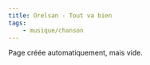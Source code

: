 ```yaml
---
title: Orelsan - Tout va bien
tags:
    - musique/chanson
---
```


Page créée automatiquement, mais vide.
